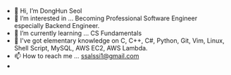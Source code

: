- 👋 Hi, I’m DongHun Seol
- 👀 I’m interested in ... Becoming Professional Software Engineer especially Backend Engineer.
- 🌱 I’m currently learning ... CS Fundamentals
- 📖 I've got elementary knowledge on C, C++, C#, Python, Git, Vim, Linux, Shell Script, MySQL, AWS EC2, AWS Lambda.
- 📫 How to reach me ... ssalssi1@gmail.com
- 

<!---
atoye1/atoye1 is a ✨ special ✨ repository because its `README.md` (this file) appears on your GitHub profile.
You can click the Preview link to take a look at your changes.
--->
